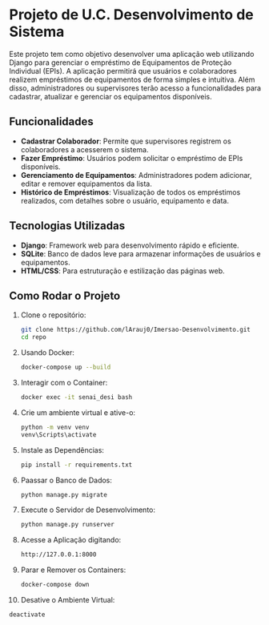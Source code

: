 
# Projeto de U.C. Desenvolvimento de Sistema

Este projeto tem como objetivo desenvolver uma aplicação web utilizando Django para gerenciar o empréstimo de Equipamentos de Proteção Individual (EPIs). A aplicação permitirá que usuários e colaboradores realizem empréstimos de equipamentos de forma simples e intuitiva. Além disso, administradores ou supervisores terão acesso a funcionalidades para cadastrar, atualizar e gerenciar os equipamentos disponíveis.

## Funcionalidades

- **Cadastrar Colaborador**: Permite que supervisores registrem os colaboradores a acesserem o sistema.
- **Fazer Empréstimo**: Usuários podem solicitar o empréstimo de EPIs disponíveis.
- **Gerenciamento de Equipamentos**: Administradores podem adicionar, editar e remover equipamentos da lista.
- **Histórico de Empréstimos**: Visualização de todos os empréstimos realizados, com detalhes sobre o usuário, equipamento e data.


## Tecnologias Utilizadas

- **Django**: Framework web para desenvolvimento rápido e eficiente.
- **SQLite**: Banco de dados leve para armazenar informações de usuários e equipamentos.
- **HTML/CSS**: Para estruturação e estilização das páginas web.

## Como Rodar o Projeto

1. Clone o repositório:
   ```bash
   git clone https://github.com/lArauj0/Imersao-Desenvolvimento.git
   cd repo

2. Usando Docker:
   ```bash
   docker-compose up --build

3. Interagir com o Container:
   ```bash
   docker exec -it senai_desi bash

3. Crie um ambiente virtual e ative-o:
   ```bash
   python -m venv venv
   venv\Scripts\activate

4. Instale as Dependências:
   ```bash
   pip install -r requirements.txt

6. Paassar o Banco de Dados:
   ```bash
   python manage.py migrate

8. Execute o Servidor de Desenvolvimento:
    ```bash
    python manage.py runserver

9. Acesse a Aplicação digitando:
   ```bash
   http://127.0.0.1:8000

11. Parar e Remover os Containers:
      ```bash
      docker-compose down

10. Desative o Ambiente Virtual:
   ```bash
   deactivate

